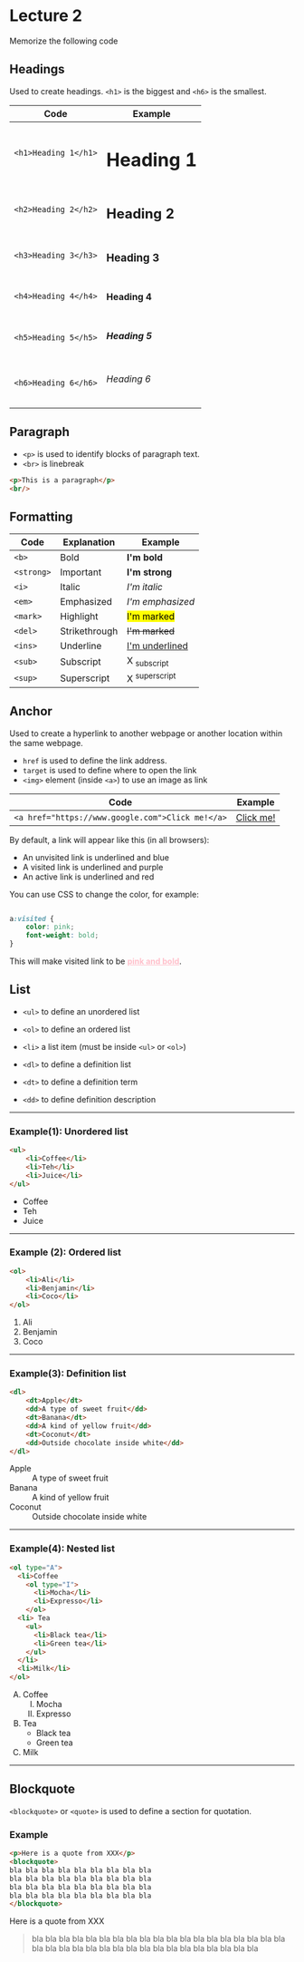 # Lecture 2
Memorize the following code

## Headings
Used to create headings. `<h1>` is the biggest and `<h6>` is the smallest.  

|Code|Example|  
|--|--|  
| `<h1>Heading 1</h1>` | <h1>Heading 1</h1>
| `<h2>Heading 2</h2>` | <h2>Heading 2</h2>
| `<h3>Heading 3</h3>` | <h3>Heading 3</h3>
| `<h4>Heading 4</h4>` | <h4>Heading 4</h4>
| `<h5>Heading 5</h5>` | <h5>Heading 5</h5>
| `<h6>Heading 6</h6>` | <h6>Heading 6</h6>

## Paragraph
- `<p>` is used to identify blocks of paragraph text.  
- `<br>` is linebreak
```html
<p>This is a paragraph</p>
<br/>
```

## Formatting
|Code|Explanation|Example|
|--|--|--|
|`<b>`| Bold  | <b>I'm bold</b>
|`<strong>` | Important  | <strong>I'm strong</strong>
|`<i>` | Italic  | <i>I'm italic</i>
| `<em>` | Emphasized  | <em>I'm emphasized</em>
| `<mark>` | Highlight  | <mark>I'm marked</mark>
| `<del>` | Strikethrough | <del>I'm marked</del>
| `<ins>` | Underline | <ins>I'm underlined</ins>
| `<sub>` | Subscript | X <sub>subscript</sub>
| `<sup>` | Superscript | X <sup>superscript</sup>


## Anchor
Used to create a hyperlink to another webpage or another location within the same webpage.

- `href` is used to define the link address.  
- `target` is used to define where to open the link
- `<img>` element (inside `<a>`) to use an image as link


|Code|Example|  
|-|-|  
|`<a href="https://www.google.com">Click me!</a>`|<a href="https://www.google.com">Click me!</a>

By default, a link will appear like this (in all browsers):  
- An unvisited link is underlined and blue
- A visited link is underlined and purple
- An active link is underlined and red

You can use CSS to change the color, for example:
```css

a:visited { 
    color: pink;
    font-weight: bold;
}
```
This will make visited link to be <b><a style="color:pink;" href="">pink and bold</a></b>.

## List
- `<ul>` to define an unordered list
- `<ol>` to define an ordered list
- `<li>` a list item (must be inside `<ul>` or `<ol>`)

- `<dl>` to define a definition list
- `<dt>` to define a definition term
- `<dd>` to define definition description

---

### Example(1): Unordered list

```html
<ul>
    <li>Coffee</li>
    <li>Teh</li>
    <li>Juice</li>
</ul>
```
<ul>
    <li>Coffee</li>
    <li>Teh</li>
    <li>Juice</li>
</ul>

---

### Example (2): Ordered list

```html
<ol>
    <li>Ali</li>
    <li>Benjamin</li>
    <li>Coco</li>
</ol>
```

<ol>
    <li>Ali</li>
    <li>Benjamin</li>
    <li>Coco</li>
</ol>

---

### Example(3): Definition list
```html
<dl>
    <dt>Apple</dt>
    <dd>A type of sweet fruit</dd>
    <dt>Banana</dt>
    <dd>A kind of yellow fruit</dd>
    <dt>Coconut</dt>
    <dd>Outside chocolate inside white</dd>
</dl>
```

<dl>
    <dt>Apple</dt>
    <dd>A type of sweet fruit</dd>
    <dt>Banana</dt>
    <dd>A kind of yellow fruit</dd>
    <dt>Coconut</dt>
    <dd>Outside chocolate inside white</dd>
</dl>

---

### Example(4): Nested list
```html
<ol type="A">
  <li>Coffee
    <ol type="I">
      <li>Mocha</li>
      <li>Expresso</li>
    </ol>
  <li> Tea
    <ul>
      <li>Black tea</li>
      <li>Green tea</li>
    </ul>
  </li>
  <li>Milk</li>
</ol>
```

<ol type="A">
    <li>Coffee
        <ol type="I">
            <li>Mocha</li>
            <li>Expresso</li>
        </ol>
    <li> Tea
        <ul>
            <li>Black tea</li>
            <li>Green tea</li>
        </ul>
    </li>
    <li>Milk</li>
</ol>

--- 

## Blockquote
`<blockquote>` or `<quote>` is used to define a section for quotation.

### Example
```html
<p>Here is a quote from XXX</p>
<blockquote>
bla bla bla bla bla bla bla bla bla
bla bla bla bla bla bla bla bla bla
bla bla bla bla bla bla bla bla bla
bla bla bla bla bla bla bla bla bla
</blockquote>
```

<p>Here is a quote from XXX</p>
<blockquote>
bla bla bla bla bla bla bla bla bla
bla bla bla bla bla bla bla bla bla
bla bla bla bla bla bla bla bla bla
bla bla bla bla bla bla bla bla bla
</blockquote>